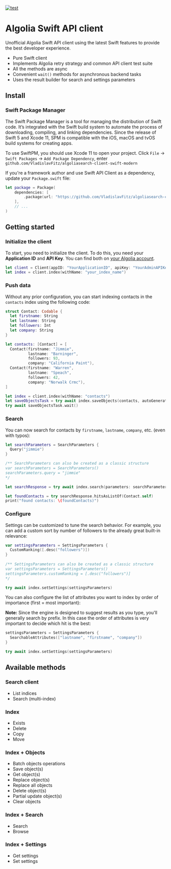 [![test](https://github.com/VladislavFitz/algoliasearch-client-swift-modern/actions/workflows/test.yml/badge.svg)](https://github.com/VladislavFitz/algoliasearch-client-swift-modern/actions/workflows/test.yml)

# Algolia Swift API client

Unofficial Algolia Swift API client using the latest Swift features to provide the best developer experience.

- Pure Swift client
- Implements Algolia retry strategy and common API client test suite
- All the methods are async
- Convenient `wait()` methods for asynchronous backend tasks
- Uses the result builder for search and settings parameters

## Install

### Swift Package Manager

The Swift Package Manager is a tool for managing the distribution of Swift code.
It’s integrated with the Swift build system to automate the process of downloading, compiling, and linking dependencies.
Since the release of Swift 5 and Xcode 11, SPM is compatible with the iOS,
macOS and tvOS build systems for creating apps.

To use SwiftPM, you should use Xcode 11 to open your project. Click `File` -> `Swift Packages`
-> `Add Package Dependency`, enter `github.com/VladislavFitz/algoliasearch-client-swift-modern`

If you're a framework author and use Swift API Client as a dependency, update your `Package.swift` file:

```swift
let package = Package(
    dependencies: [
        .package(url: "https://github.com/VladislavFitz/algoliasearch-client-swift-modern", from: "0.1.0")
    ],
    // ...
)
```

## Getting started

### Initialize the client

To start, you need to initialize the client. To do this, you need your **Application ID** and **API Key**.
You can find both on [your Algolia account](https://www.algolia.com/api-keys).

```swift
let client = Client(appID: "YourApplicationID", apiKey: "YourAdminAPIKey")
let index = client.index(withName: "your_index_name")
```

### Push data

Without any prior configuration, you can start indexing contacts in the `contacts` index using the following code:

```swift
struct Contact: Codable {
  let firstname: String
  let lastname: String
  let followers: Int
  let company: String
}

let contacts: [Contact] = [
  Contact(firstname: "Jimmie",
          lastname: "Barninger",
          followers: 93,
          company: "California Paint"),
  Contact(firstname: "Warren",
          lastname: "Speach",
          followers: 42,
          company: "Norwalk Crmc"),
]

let index = client.index(withName: "contacts")
let saveObjectsTask = try await index.saveObjects(contacts, autoGeneratingObjectID: true)
try await saveObjectsTask.wait()
```

### Search

You can now search for contacts by `firstname`, `lastname`, `company`, etc. (even with typos):

```swift
let searchParameters = SearchParameters {
  Query("jimmie")
}

/** SearchParameters can also be created as a classic structure
var searchParameters = SearchParameters()
searchParameters.query = "jimmie"
*/

let searchResponse = try await index.search(parameters: searchParameters)

let foundContacts = try searchResponse.hitsAsListOf(Contact.self)
print("found contacts: \(foundContacts)")
```

### Configure

Settings can be customized to tune the search behavior.
For example, you can add a custom sort by number of followers to the already great built-in relevance:

```swift
var settingsParameters = SettingsParameters {
  CustomRanking([.desc("followers")])
}
    
/** SettingsParameters can also be created as a classic structure
var settingsParameters = SettingsParameters()
settingsParameters.customRanking = [.desc("followers")]
*/

try await index.setSettings(settingsParameters)
```

You can also configure the list of attributes you want to index by order of importance (first = most important):

**Note:** Since the engine is designed to suggest results as you type, you'll generally search by prefix.
In this case the order of attributes is very important to decide which hit is the best:

```swift
settingsParameters = SettingsParameters {
  SearchableAttributes(["lastname", "firstname", "company"])
}

try await index.setSettings(settingsParameters)
```

## Available methods

### Search client

- List indices
- Search (multi-index)

### Index

- Exists
- Delete
- Copy
- Move

### Index + Objects

- Batch objects operations
- Save object(s)
- Get object(s)
- Replace object(s)
- Replace all objects
- Delete object(s)
- Partial update object(s)
- Clear objects

### Index + Search

- Search
- Browse

### Index + Settings

- Get settings
- Set settings

